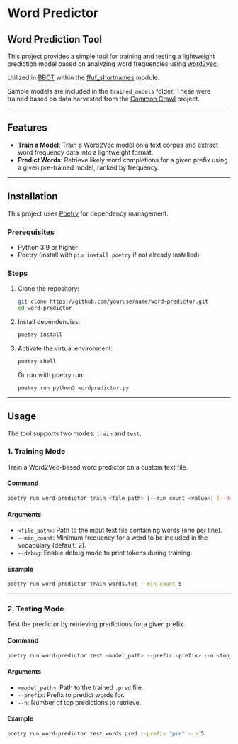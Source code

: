 # Word Predictor

## Word Prediction Tool

This project provides a simple tool for training and testing a lightweight prediction model based on analyzing word frequencies using [word2vec](https://www.tensorflow.org/text/tutorials/word2vec).

Utilized in [BBOT](https://github.com/blacklanternsecurity/bbot) within the [ffuf_shortnames](https://github.com/blacklanternsecurity/bbot/blob/dev/bbot/modules/ffuf_shortnames.py) module. 

Sample models are included in the `trained_models` folder. These were trained based on data harvested from the [Common Crawl](https://commoncrawl.org/) project.

---

## Features

- **Train a Model**: Train a Word2Vec model on a text corpus and extract word frequency data into a lightweight format.
- **Predict Words**: Retrieve likely word completions for a given prefix using a given pre-trained model, ranked by frequency.


---

## Installation

This project uses [Poetry](https://python-poetry.org/) for dependency management. 

### Prerequisites
- Python 3.9 or higher
- Poetry (install with `pip install poetry` if not already installed)

### Steps
1. Clone the repository:
   ```bash
   git clone https://github.com/yourusername/word-predictor.git
   cd word-predictor
   ```

2. Install dependencies:
   ```bash
   poetry install
   ```

3. Activate the virtual environment:
   ```bash
   poetry shell
   ```

   Or run with poetry run:
   ```
   poetry run python3 wordpredictor.py
   ```

---

## Usage

The tool supports two modes: `train` and `test`.

### 1. **Training Mode**
Train a Word2Vec-based word predictor on a custom text file.

#### Command
```bash
poetry run word-predictor train <file_path> [--min_count <value>] [--debug]
```

#### Arguments
- `<file_path>`: Path to the input text file containing words (one per line).
- `--min_count`: Minimum frequency for a word to be included in the vocabulary (default: 2).
- `--debug`: Enable debug mode to print tokens during training.

#### Example
```bash
poetry run word-predictor train words.txt --min_count 5
```

---

### 2. **Testing Mode**
Test the predictor by retrieving predictions for a given prefix.

#### Command
```bash
poetry run word-predictor test <model_path> --prefix <prefix> --n <top_n>
```

#### Arguments
- `<model_path>`: Path to the trained `.pred` file.
- `--prefix`: Prefix to predict words for.
- `--n`: Number of top predictions to retrieve.

#### Example
```bash
poetry run word-predictor test words.pred --prefix "pre" --n 5
```